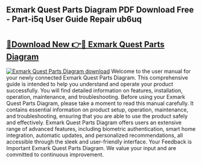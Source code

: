 ## Exmark Quest Parts Diagram PDF Download Free - Part-i5q User Guide Repair ub6uq

# <h2><a href="http://dfh5rh.blite.top/?on=Exmark+Quest+Parts+Diagram">🔗Download New 👉🔴 Exmark Quest Parts Diagram</a></h2>

[![Exmark Quest Parts Diagram download](https://i.imgur.com/lujVjoI.png)](http://dfh5rh.blite.top/?on=Exmark+Quest+Parts+Diagram)
Welcome to the user manual for your newly connected Exmark Quest Parts Diagram. This comprehensive guide is intended to help you understand and operate your product successfully. You will find detailed information on features, installation, operation, maintenance, and troubleshooting. Before using your Exmark Quest Parts Diagram, please take a moment to read this manual carefully. It contains essential information on product setup, operation, maintenance, and troubleshooting, ensuring that you are able to use the product safely and effectively. Exmark Quest Parts Diagram offers users an extensive range of advanced features, including biometric authentication, smart home integration, automatic updates, and personalized recommendations, all accessible through the sleek and user-friendly interface. Your Feedback is Important Exmark Quest Parts Diagram. We value your input and are committed to continuous improvement.
